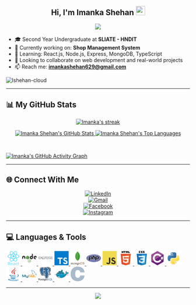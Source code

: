 <h2 align="center">Hi, I'm Imanka Shehan <img src="https://media.giphy.com/media/hvRJCLFzcasrR4ia7z/giphy.gif" width="25px" height="25px"> </h2>

<p align="center">
  <img src="https://readme-typing-svg.herokuapp.com?color=00D9FF&width=480&height=65&lines=Welcome+To+My+GitHub+Profile!;Full+Stack+Developer+%F0%9F%9A%80;HNDIT+Undergraduate+%F0%9F%8E%93;Always+Learning+New+Things!&center=true">
</p>

- 🎓 Second Year Undergraduate at **SLIATE - HNDIT**
- 🔭 Currently working on: **Shop Management System**
- 🌱 Learning: React.js, Node.js, Express, MongoDB, TypeScript
- 🤝 Looking to collaborate on web development and real-world projects
- 📫 Reach me: **[imankashehan629@gmail.com](mailto:imankashehan629@gmail.com)**

<p align="left"> 
  <img src="https://komarev.com/ghpvc/?username=Ishehan-cloud&label=Profile%20views&color=0e75b6&style=flat" alt="Ishehan-cloud" /> 
</p>

---

## 📊 My GitHub Stats

<p align="center">
  <a href="https://github.com/Ishehan-cloud/github-readme-streak-stats">
    <img title="🔥 Streak Stats" alt="Imanka's streak" src="https://github-readme-streak-stats.herokuapp.com/?user=Ishehan-cloud&theme=black-ice&hide_border=true&stroke=0000&background=060A0CD0"/>
  </a>
</p>

<p align="center">
  <a href="https://github.com/Ishehan-cloud/github-readme-stats">
    <img alt="Imanka Shehan's GitHub Stats" src="https://readme-stats.vercel.app/api?username=Ishehan-cloud&show_icons=true&count_private=true&theme=react&hide_border=true&bg_color=0D1117"/>
  </a>
  <a href="https://github.com/Ishehan-cloud/github-readme-stats">
    <img alt="Imanka Shehan's Top Languages" src="https://readme-stats.vercel.app/api/top-langs/?username=Ishehan-cloud&langs_count=8&count_private=true&layout=compact&theme=react&hide_border=true&bg_color=0D1117"/>
  </a>
</p>

<br/>

[![Imanka's GitHub Activity Graph](https://github-readme-activity-graph.vercel.app/graph?username=Ishehan-cloud&theme=dracula)](https://github.com/ashutosh00710/github-readme-activity-graph)

---

## 🌐 Connect With Me

<div align="center">

[![LinkedIn](https://img.shields.io/badge/LinkedIn-0077B5?style=for-the-badge&logo=linkedin&logoColor=white)](https://www.linkedin.com/in/imanka-shehan)  
[![Gmail](https://img.shields.io/badge/Gmail-D14836?style=for-the-badge&logo=gmail&logoColor=white)](mailto:imankashehan629@gmail.com)  
[![Facebook](https://img.shields.io/badge/Facebook-1877F2?style=for-the-badge&logo=facebook&logoColor=white)](https://www.facebook.com/share/1A6XwXW2Gu/?mibextid=wwXIfr)  
[![Instagram](https://img.shields.io/badge/Instagram-%23E4405F.svg?style=for-the-badge&logo=instagram&logoColor=white)](https://www.instagram.com/imanka_shehan?igsh=eXpoMjV4NGc3b2U5&utm_source=qr)

</div>

---

## 💻 Languages & Tools

<p align="left">
  <a href="https://reactjs.org/" target="_blank"> <img src="https://raw.githubusercontent.com/devicons/devicon/master/icons/react/react-original-wordmark.svg" alt="react" width="40" height="40"/> </a>
  <a href="https://nodejs.org" target="_blank"> <img src="https://raw.githubusercontent.com/devicons/devicon/master/icons/nodejs/nodejs-original-wordmark.svg" alt="nodejs" width="40" height="40"/> </a>
  <a href="https://expressjs.com" target="_blank"> <img src="https://raw.githubusercontent.com/devicons/devicon/master/icons/express/express-original-wordmark.svg" alt="express" width="40" height="40"/> </a>
  <a href="https://www.typescriptlang.org/" target="_blank"> <img src="https://raw.githubusercontent.com/devicons/devicon/master/icons/typescript/typescript-original.svg" alt="typescript" width="40" height="40"/> </a>
  <a href="https://www.mongodb.com/" target="_blank"> <img src="https://raw.githubusercontent.com/devicons/devicon/master/icons/mongodb/mongodb-original-wordmark.svg" alt="mongodb" width="40" height="40"/> </a>
  <a href="https://www.php.net" target="_blank"> <img src="https://raw.githubusercontent.com/devicons/devicon/master/icons/php/php-original.svg" alt="php" width="40" height="40"/> </a>
  <a href="https://developer.mozilla.org/en-US/docs/Web/JavaScript" target="_blank"> <img src="https://raw.githubusercontent.com/devicons/devicon/master/icons/javascript/javascript-original.svg" alt="javascript" width="40" height="40"/> </a>
  <a href="https://www.w3.org/html/" target="_blank"> <img src="https://raw.githubusercontent.com/devicons/devicon/master/icons/html5/html5-original-wordmark.svg" alt="html5" width="40" height="40"/> </a>
  <a href="https://www.w3schools.com/css/" target="_blank"> <img src="https://raw.githubusercontent.com/devicons/devicon/master/icons/css3/css3-original-wordmark.svg" alt="css3" width="40" height="40"/> </a>
  <a href="https://learn.microsoft.com/en-us/dotnet/csharp/" target="_blank"> <img src="https://raw.githubusercontent.com/devicons/devicon/master/icons/csharp/csharp-original.svg" alt="csharp" width="40" height="40"/> </a>
  <a href="https://www.python.org/" target="_blank"> <img src="https://raw.githubusercontent.com/devicons/devicon/master/icons/python/python-original.svg" alt="python" width="40" height="40"/> </a>
  <a href="https://www.java.com/" target="_blank"> <img src="https://raw.githubusercontent.com/devicons/devicon/master/icons/java/java-original.svg" alt="java" width="40" height="40"/> </a>
  <a href="https://www.mysql.com/" target="_blank"> <img src="https://raw.githubusercontent.com/devicons/devicon/master/icons/mysql/mysql-original-wordmark.svg" alt="mysql" width="40" height="40"/> </a>
  <a href="https://www.postgresql.org/" target="_blank"> <img src="https://raw.githubusercontent.com/devicons/devicon/master/icons/postgresql/postgresql-original-wordmark.svg" alt="postgresql" width="40" height="40"/> </a>
  <a href="https://www.docker.com/" target="_blank"> <img src="https://raw.githubusercontent.com/devicons/devicon/master/icons/docker/docker-original.svg" alt="docker" width="40" height="40"/> </a>
   <!-- Added C programming icon -->
  <a href="https://www.learn-c.org/" target="_blank"> <img src="https://raw.githubusercontent.com/devicons/devicon/master/icons/c/c-original.svg" alt="c" width="40" height="40"/> </a>
</p>
</p>

---

<p align="center">
  <img src="https://readme-typing-svg.herokuapp.com?color=00D9FF&width=480&height=65&lines=Code+.+.+.+.;Learn+.+.+.+.;Build+.+.+.+.;Repeat+.+.+.+.;_Imanka+Shehan&center=true">
</p>
